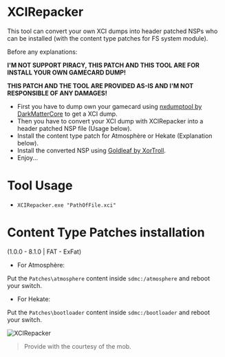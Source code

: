 # XCIRepacker

This tool can convert your own XCI dumps into header patched NSPs who can be installed (with the content type patches for FS system module).

Before any explanations:

**I'M NOT SUPPORT PIRACY, THIS PATCH AND THIS TOOL ARE FOR INSTALL YOUR OWN GAMECARD DUMP!**

**THIS PATCH AND THE TOOL ARE PROVIDED AS-IS AND I'M NOT RESPONSIBLE OF ANY DAMAGES!**

- First you have to dump own your gamecard using [nxdumptool by DarkMatterCore](https://github.com/DarkMatterCore/nxdumptool) to get a XCI dump.
- Then you have to convert your XCI dump with XCIRepacker into a header patched NSP file (Usage below).
- Install the content type patch for Atmosphère or Hekate (Explanation below).
- Install the converted NSP using [Goldleaf by XorTroll](https://github.com/XorTroll/Goldleaf).
- Enjoy...

# Tool Usage

- `XCIRepacker.exe "PathOfFile.xci"`

# Content Type Patches installation

 (1.0.0 - 8.1.0 | FAT - ExFat)

- For Atmosphère: 

Put the `Patches\atmosphere` content inside `sdmc:/atmosphere` and reboot your switch.

- For Hekate: 

Put the `Patches\bootloader` content inside `sdmc:/bootloader` and reboot your switch.

![XCIRepacker](https://i.imgur.com/CfKMn6vl.png)

> Provide with the courtesy of the mob.

